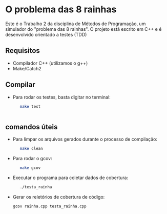 # O problema das 8 rainhas

Este é o Trabalho 2 da disciplina de Métodos de Programação, um simulador do "problema das 8 rainhas". O projeto está escrito em C++ e é desenvolvido orientado a testes (TDD)

## Requisitos

- Compilador C++ (utilizamos o g++)
- Make/Catch2


## Compilar

- Para rodar os testes, basta digitar no terminal:
    ```bash
       make test



## comandos úteis

- Para limpar os arquivos gerados durante o processo de compilação:
    ```bash
       make clean

- Para rodar o gcov:
    ```bash
       make gcov

- Executar o programa para coletar dados de cobertura:
    ```bash
       ./testa_rainha

- Gerar os reletórios de cobertura de código:
    ```bash
    gcov rainha.cpp testa_rainha.cpp



